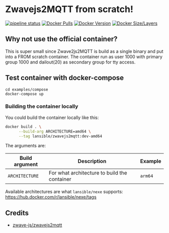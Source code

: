 # Zwavejs2MQTT from scratch!
[![pipeline status](https://gitlab.com/lansible1/docker-zwavejs2mqtt/badges/master/pipeline.svg)](https://gitlab.com/lansible1/docker-zwavejs2mqtt/-/commits/master)
[![Docker Pulls](https://img.shields.io/docker/pulls/lansible/zwavejs2mqtt.svg)](https://hub.docker.com/r/lansible/zwavejs2mqtt)
[![Docker Version](https://images.microbadger.com/badges/version/lansible/zwavejs2mqtt:latest.svg)](https://microbadger.com/images/lansible/zwavejs2mqtt:latest)
[![Docker Size/Layers](https://images.microbadger.com/badges/image/lansible/zwavejs2mqtt:latest.svg)](https://microbadger.com/images/lansible/zwavejs2mqtt:latest)

## Why not use the official container?

This is super small since Zwave2js2MQTT is build as a single binary and put into a FROM scratch container.
The container run as user 1000 with primary group 1000 and dailout(20) as secondary group for tty access.

## Test container with docker-compose

```
cd examples/compose
docker-compose up
```

### Building the container locally

You could build the container locally like this:

```bash
docker build . \
      --build-arg ARCHITECTURE=amd64 \
      --tag lansible/zwavejs2mqtt:dev-amd64
```
The arguments are:

| Build argument | Description                                    | Example                 |
|----------------|------------------------------------------------|-------------------------|
| `ARCHITECTURE` | For what architecture to build the container   | `arm64`                 |

Available architectures are what `lansible/nexe` supports:
https://hub.docker.com/r/lansible/nexe/tags

## Credits

* [zwave-js/zwavejs2mqtt](https://github.com/zwave-js/zwavejs2mqtt/)